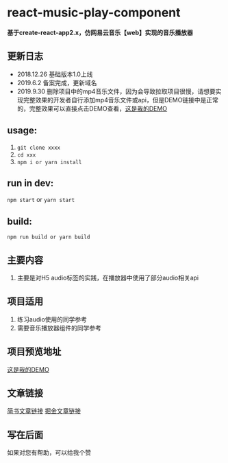 # react-music-play-component
**基于create-react-app2.x，仿网易云音乐【web】实现的音乐播放器**

## 更新日志
- 2018.12.26 基础版本1.0上线
- 2019.6.2 备案完成，更新域名
- 2019.9.30 删除项目中的mp4音乐文件，因为会导致拉取项目很慢，请想要实现完整效果的开发者自行添加mp4音乐文件或api，但是DEMO链接中是正常的，完整效果可以直接点击DEMO查看，[这是我的DEMO](http://www.ghyrecord.cn:8081/)

## usage:
1. `git clone xxxx`
2. `cd xxx`
3. `npm i or yarn install`

## run in dev:
`npm start` or `yarn start`

## build:
`npm run build or yarn build` 

## 主要内容
1. 主要是对H5 audio标签的实践，在播放器中使用了部分audio相关api

## 项目适用
1. 练习audio使用的同学参考
2. 需要音乐播放器组件的同学参考

## 项目预览地址
[这是我的DEMO](http://www.ghyrecord.cn:8081/)

## 文章链接
[简书文章链接](https://www.jianshu.com/p/a1a5cb2a5694)
[掘金文章链接](https://juejin.im/post/5c3451b7e51d4551eb3a0bc8)


## 写在后面
如果对您有帮助，可以给我个赞